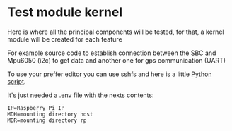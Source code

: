 # Test module kernel

Here is where all the principal components will be tested,
for that, a kernel module will be created for each feature

For example source code to establish connection between the SBC and Mpu6050 (i2c) to get data and 
another one for gps communication (UART)

To use your preffer editor you can use sshfs and here is a little [Python script](./setup_env_sshfs.py).

It's just needed a .env file with the nexts contents:
```env
IP=Raspberry Pi IP 
MDH=mounting directory host 
MDR=mounting directory rp 
```
